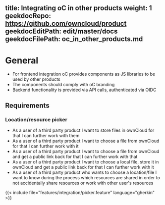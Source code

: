 title: Integrating oC in other products
weight: 1
geekdocRepo: https://github.com/owncloud/product
geekdocEditPath: edit/master/docs
geekdocFilePath: oc_in_other_products.md
---

# General

- For frontend integration oC provides components as JS libraries to be used by other products
- The components should comply with oC branding
- Backend functionality is provided via API calls, authenticated via OIDC

## Requirements

### Location/resource picker
- As a user of a third party product I want to store files in ownCloud for that I can further work with them
- As a user of a third party product I want to choose a file from ownCloud for that I can further work with it
- As a user of a third party product I want to choose a file from ownCloud and get a public link back for that I can further work with that
- As a user of a third party product I want to choose a local file, store it in ownCloud and get a public link back for that I can further work with it
- As a user of a third party product who wants to choose a location/file I want to know during the process which resources are shared in order to not accidentally share resources or work with other user's resources

{{< include file="features/integration/picker.feature" language="gherkin" >}}
